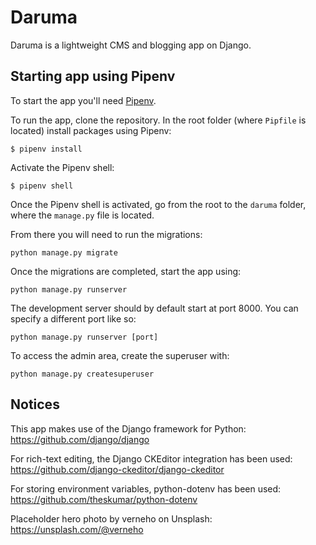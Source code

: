 # Daruma
Daruma is a lightweight CMS and blogging app on Django.

## Starting app using Pipenv
To start the app you'll need [Pipenv](https://pypi.org/project/pipenv/).

To run the app, clone the repository. In the root folder (where `Pipfile` is located) install packages using Pipenv:
```
$ pipenv install
```

Activate the Pipenv shell:
```
$ pipenv shell
```

Once the Pipenv shell is activated, go from the root to the `daruma` folder, where the `manage.py` file is located.

From there you will need to run the migrations:
```
python manage.py migrate
```

Once the migrations are completed, start the app using:
```
python manage.py runserver
```

The development server should by default start at port 8000. You can specify a different port like so:
```
python manage.py runserver [port]
```

To access the admin area, create the superuser with:
```
python manage.py createsuperuser
```

## Notices
This app makes use of the Django framework for Python:\
https://github.com/django/django

For rich-text editing, the Django CKEditor integration has been used:\
https://github.com/django-ckeditor/django-ckeditor

For storing environment variables, python-dotenv has been used:\
https://github.com/theskumar/python-dotenv

Placeholder hero photo by verneho on Unsplash:
https://unsplash.com/@verneho